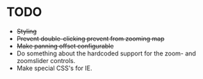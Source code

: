 TODO
====
 - <del>Styling</del>
 - <del>Prevent double-clicking prevent from zooming map</del>
 - <del>Make panning offset configurable</del>
 - Do something about the hardcoded support for the zoom- and zoomslider controls.
 - Make special CSS's for IE.